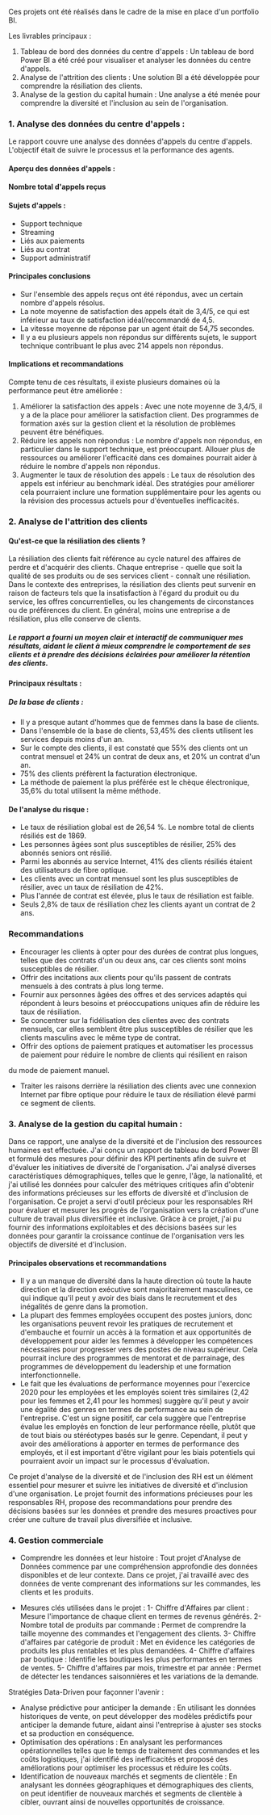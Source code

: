 Ces projets ont été réalisés dans le cadre de la mise en place d'un portfolio BI.

Les livrables principaux :

1) Tableau de bord des données du centre d'appels : Un tableau de bord Power BI a été créé pour visualiser et analyser les données du centre d'appels.
2) Analyse de l'attrition des clients : Une solution BI a été développée pour comprendre la résiliation des clients.
3) Analyse de la gestion du capital humain : Une analyse a été menée pour comprendre la diversité et l'inclusion au sein de l'organisation.

### 1. Analyse des données du centre d'appels :

Le rapport couvre une analyse des données d'appels du centre d'appels. L'objectif était de suivre le processus et la performance des agents.

#### Aperçu des données d'appels :

  #### Nombre total d'appels reçus
  #### Sujets d'appels :
* Support technique
* Streaming
* Liés aux paiements
* Liés au contrat
* Support administratif
  

#### Principales conclusions

* Sur l'ensemble des appels reçus ont été répondus, avec un certain nombre d'appels résolus.
* La note moyenne de satisfaction des appels était de 3,4/5, ce qui est inférieur au taux de satisfaction idéal/recommandé de 4,5.
* La vitesse moyenne de réponse par un agent était de 54,75 secondes.
* Il y a eu plusieurs appels non répondus sur différents sujets, le support technique contribuant le plus avec 214 appels non répondus.

#### Implications et recommandations

Compte tenu de ces résultats, il existe plusieurs domaines où la performance peut être améliorée :

1. Améliorer la satisfaction des appels : Avec une note moyenne de 3,4/5, il y a de la place pour améliorer la satisfaction client. Des programmes de formation axés sur la gestion client et la résolution de problèmes peuvent être bénéfiques.
2. Réduire les appels non répondus : Le nombre d'appels non répondus, en particulier dans le support technique, est préoccupant. Allouer plus de ressources ou améliorer l'efficacité dans ces domaines pourrait aider à réduire le nombre d'appels non répondus.
3. Augmenter le taux de résolution des appels : Le taux de résolution des appels est inférieur au benchmark idéal. Des stratégies pour améliorer cela pourraient inclure une formation supplémentaire pour les agents ou la révision des processus actuels pour d'éventuelles inefficacités.

### 2. Analyse de l'attrition des clients

#### Qu'est-ce que la résiliation des clients ?

La résiliation des clients fait référence au cycle naturel des affaires de perdre et d'acquérir des clients. Chaque entreprise - quelle que soit la qualité de ses produits ou de ses services client - connaît une résiliation. Dans le contexte des entreprises, la résiliation des clients peut survenir en raison de facteurs tels que la insatisfaction à l'égard du produit ou du service, les offres concurrentielles, ou les changements de circonstances ou de préférences du client. En général, moins une entreprise a de résiliation, plus elle conserve de clients.

##### Le rapport a fourni un moyen clair et interactif de communiquer mes résultats, aidant le client à mieux comprendre le comportement de ses clients et à prendre des décisions éclairées pour améliorer la rétention des clients.

#### Principaux résultats :

##### De la base de clients :

* Il y a presque autant d'hommes que de femmes dans la base de clients.
* Dans l'ensemble de la base de clients, 53,45% des clients utilisent les services depuis moins d'un an.
* Sur le compte des clients, il est constaté que 55% des clients ont un contrat mensuel et 24% un contrat de deux ans, et 20% un contrat d'un an.
* 75% des clients préfèrent la facturation électronique.
* La méthode de paiement la plus préférée est le chèque électronique, 35,6% du total utilisent la même méthode.

#### De l'analyse du risque :

* Le taux de résiliation global est de 26,54 %. Le nombre total de clients résiliés est de 1869.
* Les personnes âgées sont plus susceptibles de résilier, 25% des abonnés seniors ont résilié.
* Parmi les abonnés au service Internet, 41% des clients résiliés étaient des utilisateurs de fibre optique.
* Les clients avec un contrat mensuel sont les plus susceptibles de résilier, avec un taux de résiliation de 42%.
* Plus l'année de contrat est élevée, plus le taux de résiliation est faible.
* Seuls 2,8% de taux de résiliation chez les clients ayant un contrat de 2 ans.  

### Recommandations

* Encourager les clients à opter pour des durées de contrat plus longues, telles que des contrats d'un ou deux ans, car ces clients sont moins susceptibles de résilier.
* Offrir des incitations aux clients pour qu'ils passent de contrats mensuels à des contrats à plus long terme.
* Fournir aux personnes âgées des offres et des services adaptés qui répondent à leurs besoins et préoccupations uniques afin de réduire les taux de résiliation.
* Se concentrer sur la fidélisation des clientes avec des contrats mensuels, car elles semblent être plus susceptibles de résilier que les clients masculins avec le même type de contrat.
* Offrir des options de paiement pratiques et automatiser les processus de paiement pour réduire le nombre de clients qui résilient en raison

 du mode de paiement manuel.
* Traiter les raisons derrière la résiliation des clients avec une connexion Internet par fibre optique pour réduire le taux de résiliation élevé parmi ce segment de clients.

### 3. Analyse de la gestion du capital humain :

Dans ce rapport, une analyse de la diversité et de l'inclusion des ressources humaines est effectuée. J'ai conçu un rapport de tableau de bord Power BI et formulé des mesures pour définir des KPI pertinents afin de suivre et d'évaluer les initiatives de diversité de l'organisation. J'ai analysé diverses caractéristiques démographiques, telles que le genre, l'âge, la nationalité, et j'ai utilisé les données pour calculer des métriques critiques afin d'obtenir des informations précieuses sur les efforts de diversité et d'inclusion de l'organisation. Ce projet a servi d'outil précieux pour les responsables RH pour évaluer et mesurer les progrès de l'organisation vers la création d'une culture de travail plus diversifiée et inclusive. Grâce à ce projet, j'ai pu fournir des informations exploitables et des décisions basées sur les données pour garantir la croissance continue de l'organisation vers les objectifs de diversité et d'inclusion.

#### Principales observations et recommandations  

* Il y a un manque de diversité dans la haute direction où toute la haute direction et la direction exécutive sont majoritairement masculines, ce qui indique qu'il peut y avoir des biais dans le recrutement et des inégalités de genre dans la promotion.
* La plupart des femmes employées occupent des postes juniors, donc les organisations peuvent revoir les pratiques de recrutement et d'embauche et fournir un accès à la formation et aux opportunités de développement pour aider les femmes à développer les compétences nécessaires pour progresser vers des postes de niveau supérieur. Cela pourrait inclure des programmes de mentorat et de parrainage, des programmes de développement du leadership et une formation interfonctionnelle.
* Le fait que les évaluations de performance moyennes pour l'exercice 2020 pour les employées et les employés soient très similaires (2,42 pour les femmes et 2,41 pour les hommes) suggère qu'il peut y avoir une égalité des genres en termes de performance au sein de l'entreprise. C'est un signe positif, car cela suggère que l'entreprise évalue les employés en fonction de leur performance réelle, plutôt que de tout biais ou stéréotypes basés sur le genre. Cependant, il peut y avoir des améliorations à apporter en termes de performance des employés, et il est important d'être vigilant pour les biais potentiels qui pourraient avoir un impact sur le processus d'évaluation.

Ce projet d'analyse de la diversité et de l'inclusion des RH est un élément essentiel pour mesurer et suivre les initiatives de diversité et d'inclusion d'une organisation. Le projet fournit des informations précieuses pour les responsables RH, propose des recommandations pour prendre des décisions basées sur les données et prendre des mesures proactives pour créer une culture de travail plus diversifiée et inclusive.

### 4. Gestion commerciale

* Comprendre les données et leur histoire :
Tout projet d'Analyse de Données commence par une compréhension approfondie des données disponibles et de leur contexte.
Dans ce projet, j'ai travaillé avec des données de vente comprenant des informations sur les commandes, les clients et les produits. 

* Mesures clés utilisées dans le projet :
1- Chiffre d'Affaires par client : Mesure l'importance de chaque client en termes de revenus générés.
2- Nombre total de produits par commande : Permet de comprendre la taille moyenne des commandes et l'engagement des clients.
3- Chiffre d'affaires par catégorie de produit : Met en évidence les catégories de produits les plus rentables et les plus demandées.
4- Chiffre d'affaires par boutique : Identifie les boutiques les plus performantes en termes de ventes.
5- Chiffre d'affaires par mois, trimestre et par année : Permet de détecter les tendances saisonnières et les variations de la demande.

Stratégies Data-Driven pour façonner l'avenir :
* Analyse prédictive pour anticiper la demande : En utilisant les données historiques de vente, on peut développer des modèles prédictifs pour anticiper la demande future, aidant ainsi l'entreprise à ajuster ses stocks et sa production en conséquence.
* Optimisation des opérations : En analysant les performances opérationnelles telles que le temps de traitement des commandes et les coûts logistiques, j'ai identifié des inefficacités et proposé des améliorations pour optimiser les processus et réduire les coûts.
* Identification de nouveaux marchés et segments de clientèle  : En analysant les données géographiques et démographiques des clients, on peut identifier de nouveaux marchés et segments de clientèle à cibler, ouvrant ainsi de nouvelles opportunités de croissance.